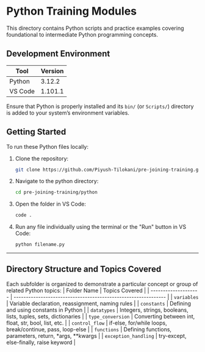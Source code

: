 # Python Training Modules

This directory contains Python scripts and practice examples covering foundational to intermediate Python programming concepts.

## Development Environment

| Tool     | Version     |
|----------|-------------|
| Python   | 3.12.2      |
| VS Code  | 1.101.1     |

Ensure that Python is properly installed and its `bin/` (or `Scripts/`) directory is added to your system’s environment variables.

## Getting Started

To run these Python files locally:

1. Clone the repository:
   ```bash
   git clone https://github.com/Piyush-Tilokani/pre-joining-training.git
   ```

2. Navigate to the python directory:
   ```bash
   cd pre-joining-training/python
   ```

3. Open the folder in VS Code:
   ```bash
   code .
   ```

4. Run any file individually using the terminal or the "Run" button in VS Code:
   ```bash
   python filename.py
   ```

---

## Directory Structure and Topics Covered

Each subfolder is organized to demonstrate a particular concept or group of related Python topics:
| Folder Name          | Topics Covered                                                 |
| -------------------- | -------------------------------------------------------------- |
| `variables`          | Variable declaration, reassignment, naming rules               |
| `constants`          | Defining and using constants in Python                         |
| `datatypes`         | Integers, strings, booleans, lists, tuples, sets, dictionaries |
| `type_conversion`    | Converting between int, float, str, bool, list, etc.           |
| `control_flow`       | if-else, for/while loops, break/continue, pass, loop-else      |
| `functions`          | Defining functions, parameters, return, \*args, \*\*kwargs     |
| `exception_handling` | try-except, else-finally, raise keyword                        |
